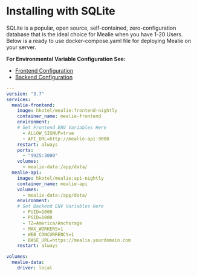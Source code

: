 # Installing with SQLite

SQLite is a popular, open source, self-contained, zero-configuration database that is the ideal choice for Mealie when you have 1-20 Users. Below is a ready to use docker-compose.yaml file for deploying Mealie on your server. 

**For Environmental Variable Configuration See:**

- [Frontend Configuration](/mealie/documentation/getting-started/installation/frontend-config/)
- [Backend Configuration](/mealie/documentation/getting-started/installation/backend-config/)

```yaml
---
version: "3.7"
services:
  mealie-frontend:
    image: hkotel/mealie:frontend-nightly
    container_name: mealie-frontend
    environment:
    # Set Frontend ENV Variables Here
      - ALLOW_SIGNUP=true
      - API_URL=http://mealie-api:9000
    restart: always
    ports:
      - "9925:3000"
    volumes:
      - mealie-data:/app/data/
  mealie-api:
    image: hkotel/mealie:api-nightly
    container_name: mealie-api
    volumes:
      - mealie-data:/app/data/
    environment:
    # Set Backend ENV Variables Here
      - PUID=1000
      - PGID=1000
      - TZ=America/Anchorage
      - MAX_WORKERS=1
      - WEB_CONCURRENCY=1
      - BASE_URL=https://mealie.yourdomain.com
    restart: always

volumes:
  mealie-data:
    driver: local
```